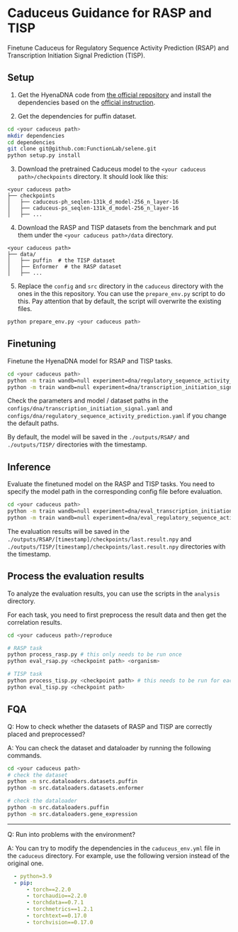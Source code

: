 # Caduceus  Guidance for RASP and TISP
Finetune Caduceus for Regulatory Sequence Activity Prediction (RSAP) and Transcription Initiation Signal Prediction (TISP). 

## Setup
1. Get the HyenaDNA code from [the official repository](https://github.com/kuleshov-group/caduceus) and install the dependencies based on the [official instruction](https://github.com/kuleshov-group/caduceus?tab=readme-ov-file#getting-started-in-this-repository).

2. Get the dependencies for puffin dataset.
```bash
cd <your caduceus path>
mkdir dependencies
cd dependencies
git clone git@github.com:FunctionLab/selene.git
python setup.py install
```

3. Download the pretrained Caduceus model to the `<your caduceus path>/checkpoints` directory. It should look like this:

```
<your caduceus path>
├── checkpoints
│   ├── caduceus-ph_seqlen-131k_d_model-256_n_layer-16
│   ├── caduceus-ps_seqlen-131k_d_model-256_n_layer-16
│   ├── ...
```

4. Download the RASP and TISP datasets from the benchmark and put them under the `<your caduceus path>/data` directory.

```
<your caduceus path>
├── data/
│   ├── puffin  # the TISP dataset
│   ├── Enformer  # the RASP dataset
│   ├── ...
```

5. Replace the `config` and `src` directory in the `caduceus` directory with the ones in the this repository. You can use the `prepare_env.py` script to do this. Pay attention that by default, the script will overwrite the existing files.

```bash
python prepare_env.py <your caduceus path>
```


## Finetuning
Finetune the HyenaDNA model for RSAP and TISP tasks. 

```bash
cd <your caduceus path>
python -m train wandb=null experiment=dna/regulatory_sequence_activity_prediction
python -m train wandb=null experiment=dna/transcription_initiation_signal
```

Check the parameters and model / dataset paths in the `configs/dna/transcription_initiation_signal.yaml` and `configs/dna/regulatory_sequence_activity_prediction.yaml` if you change the default paths. 

By default, the model will be saved in the `./outputs/RSAP/` and `./outputs/TISP/` directories with the timestamp. 



## Inference
Evaluate the finetuned model on the RASP and TISP tasks. You need to specify the model path in the corresponding config file before evaluation.

```bash
cd <your caduceus path>
python -m train wandb=null experiment=dna/eval_transcription_initiation_signal
python -m train wandb=null experiment=dna/eval_regulatory_sequence_activity_prediction
```

The evaluation results will be saved in the `./outputs/RSAP/[timestamp]/checkpoints/last.result.npy` and `./outputs/TISP/[timestamp]/checkpoints/last.result.npy` directories with the timestamp.


## Process the evaluation results

To analyze the evaluation results, you can use the scripts in the `analysis` directory.

For each task, you need to first preprocess the result data and then get the correlation results.

```bash
cd <your caduceus path>/reproduce

# RASP task
python process_rasp.py # this only needs to be run once
python eval_rsap.py <checkpoint path> <organism>

# TISP task
python process_tisp.py <checkpoint path> # this needs to be run for each checkpoint
python eval_tisp.py <checkpoint path>
```




## FQA

Q: How to check whether the datasets of RASP and TISP are correctly placed and preprocessed?

A: You can check the dataset and dataloader by running the following commands.

```bash
cd <your caduceus path>
# check the dataset
python -m src.dataloaders.datasets.puffin
python -m src.dataloaders.datasets.enformer

# check the dataloader
python -m src.dataloaders.puffin
python -m src.dataloaders.gene_expression
```

---

Q: Run into problems with the environment?

A: You can try to modify the dependencies in the `caduceus_env.yml` file in the `caduceus` directory. For example, use the following version instead of the original one.

```yaml
  - python=3.9
  - pip:
      - torch==2.2.0
      - torchaudio==2.2.0
      - torchdata==0.7.1
      - torchmetrics==1.2.1
      - torchtext==0.17.0
      - torchvision==0.17.0
```
